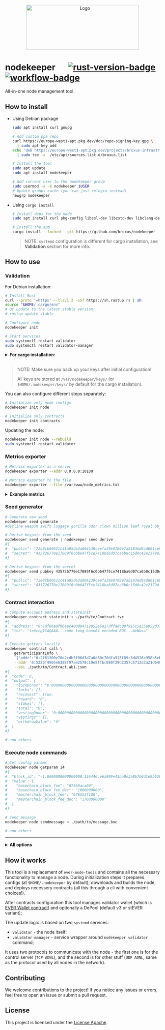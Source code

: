 <p align="center">
  <a href="https://github.com/venom-blockchain/developer-program">
    <img src="https://raw.githubusercontent.com/venom-blockchain/developer-program/main/vf-dev-program.png" alt="Logo" width="366.8" height="146.4">
  </a>
</p>

# nodekeeper &emsp; [![rust-version-badge]][rust-version-link] [![workflow-badge]][workflow-link]

[rust-version-badge]: https://img.shields.io/badge/rustc-1.67+-lightgray.svg
[rust-version-link]: https://blog.rust-lang.org/2023/01/26/Rust-1.67.0.html
[workflow-badge]: https://img.shields.io/github/actions/workflow/status/broxus/nodekeeper/master.yml?branch=master
[workflow-link]: https://github.com/broxus/nodekeeper/actions?query=workflow%3Amaster

All-in-one node management tool.

## How to install

* Using Debian package
  ```bash
  sudo apt install curl gnupg

  # Add custom ppa repo
  curl https://europe-west1-apt.pkg.dev/doc/repo-signing-key.gpg \
    | sudo apt-key add -
  echo 'deb https://europe-west1-apt.pkg.dev/projects/broxus-infrastructure broxus-deb-pub main' \
    | sudo tee -a  /etc/apt/sources.list.d/broxus.list

  # Install the tool
  sudo apt update
  sudo apt install nodekeeper

  # Add current user to the nodekeeper group
  sudo usermod -a -G nodekeeper $USER
  # Update groups cache (you can just relogin instead)
  newgrp nodekeeper
  ```

* Using `cargo install`
  ```bash
  # Install deps for the node
  sudo apt install curl pkg-config libssl-dev libzstd-dev libclang-dev libtcmalloc-minimal4 libprotobuf-dev libgoogle-perftools-dev

  # Install the app
  cargo install --locked --git https://github.com/broxus/nodekeeper
  ```

  > NOTE: `systemd` configuration is different for cargo installation,
    see **Validation** section for more info.

## How to use

### Validation

For Debian installation:
```bash
# Install Rust
curl --proto '=https' --tlsv1.2 -sSf https://sh.rustup.rs | sh
source "$HOME/.cargo/env"
# Or update to the latest stable version:
# rustup update stable

# Configure node
nodekeeper init

# Start services
sudo systemctl restart validator
sudo systemctl restart validator-manager
```

<details><summary><b>For cargo installation:</b></summary>
<p>

```bash
# Optionally configure root directory:
# export NODEKEEPER_ROOT=/var/nodekeeper
#
# Or explicitly specify it as a param, e.g.:
# nodekeeper --root /var/nodekeeper init

# Configure node
nodekeeper init

sudo $(which nodekeeper) init systemd
```

</p>
</details>
<br>

> NOTE: Make sure you back up your keys after initial configuration!
>
> All keys are stored at `/var/nodekeeper/keys/` (or `$HOME/.nodekeeper/keys/` by default for the cargo installation).

You can also configure different steps separately:

```bash
# Initialize only node configs
nodekeeper init node

# Initialize only contracts
nodekeeper init contracts
```

Updating the node:

```bash
nodekeeper init node --rebuild
sudo systemctl restart validator
```

### Metrics exporter

```bash
# Metrics exporter as a server
nodekeeper exporter --addr 0.0.0.0:10100

# Metrics exporter to the file
nodekeeper exporter --file /var/www/node_metrics.txt
```

<details><summary><b>Example metrics</b></summary>
<p>

```
collected_at 1669042606
node_ready 1
node_version_major 0
node_version_minor 51
node_version_patch 1
mc_seqno 155886
mc_time 1669042601
mc_time_diff 5
sc_time_diff 5
in_current_vset{adnl="d5af8f62c027774831aea3fe00d78fc78ed69f233d885382e72f9adefd8c4f05"} 1
in_next_vset 0
```

</p>
</details>

### Seed generator

```bash
# Generate new seed
nodekeeper seed generate
#decline weapon swift luggage gorilla odor clown million leaf royal object movie

# Derive keypair from the seed
nodekeeper seed generate | nodekeeper seed derive
#{
#  "public": "72e8cb80621c41a95da3a004139ceefa39e8709e7a8183ed9ad601ce9a13714d",
#  "secret": "435726770e17089f6c0b647f5ce7418ba6d07ca6b8c15d0c42e2379d1a09b6cc"
#}

# Derive keypair from the secret
nodekeeper seed pubkey 435726770e17089f6c0b647f5ce7418ba6d07ca6b8c15d0c42e2379d1a09b6cc
#{
#  "public": "72e8cb80621c41a95da3a004139ceefa39e8709e7a8183ed9ad601ce9a13714d",
#  "secret": "435726770e17089f6c0b647f5ce7418ba6d07ca6b8c15d0c42e2379d1a09b6cc"
#}
```

### Contract interaction

```bash
# Compute account address and stateinit
nodekeeper contract stateinit < ./path/to/Contract.tvc
#{
#  "address": "0:1df86a0f06aec400d04719052e6a17dffadc09f915c5e35e959d37d59beb7ac3",
#  "tvc": "te6ccgICAQAAA...some long base64 encoded BOC...AxWw=="
#}

# Execute getters locally
nodekeeper contract call \
    getParticipantInfo \
    '{"addr":"0:2f61300e70e2cdb5f96d3d7a0d60c70dfa515f89c3d4926e958b5eb147977469"}' \
    --addr '0:5325f4965e6388f97ae2578c19e8ffbc080f29d2357c5712d2a21d640dc10fb7' \
    --abi ./path/to/Contract.abi.json
#{
#  "code": 0,
#  "output": {
#    "lockDonor": "0:0000000000000000000000000000000000000000000000000000000000000000",
#    "locks": [],
#    "reinvest": true,
#    "reward": "0",
#    "stakes": [],
#    "total": "0",
#    "vestingDonor": "0:0000000000000000000000000000000000000000000000000000000000000000",
#    "vestings": [],
#    "withdrawValue": "0"
#  }
#}

# and others
```

### Execute node commands

```bash
# Get config params
nodekeeper node getparam 14
#{
#  "block_id": "-1:8000000000000000:156446:e6a099e43ba0e2a9b7b0d1e9b5207cef4e0e54c1dc2ea8811f0877ad78516bc0:fdca14025ba3b16b4286a561b7ade73f3e26a0224e9492cefc77b83ed649f37d",
#  "value": {
#    "basechain_block_fee": "073b9aca00",
#    "basechain_block_fee_dec": "1000000000",
#    "masterchain_block_fee": "076553f100",
#    "masterchain_block_fee_dec": "1700000000"
#  }
#}

# Send message
nodekeeper node sendmessage < ./path/to/message.boc

# and others
```

---

<details><summary><b>All options</b></summary>
<p>

```
Usage: nodekeeper [--root <root>] <command> [<args>]

All-in-one node management tool.

Options:
  --root            path to the root directory
  --help            display usage information

Commands:
  init              Prepares configs and binaries
  validator         Validation manager service
  contract          Contract interaction stuff
  exporter          Prometheus metrics exporter
  node              Raw node tools operations
  seed              Seed utils
```

</p>
</details>

## How it works

This tool is a replacement of `ever-node-tools` and contains all the necessary functionality to manage a node.
During initialization steps it prepares configs (at `$HOME/.nodekeeper` by default), downloads and builds the node,
and deploys necessery contracts (all this through a cli with convenient choices!).

After contracts configuration this tool manages validator wallet (which is [EVER Wallet contract](https://github.com/broxus/ever-wallet-contract))
and optionally a DePool (default v3 or stEVER variant);

The update logic is based on two `systemd` services:

- `validator` - the node itself;
- `validator-manager` - service wrapper around `nodekeeper validator` command;

It uses two protocols to communicate with the node - the first one is for the control server (`TCP ADNL`),
and the second is for other stuff (`UDP ADNL`, same as the protocol used by all nodes in the network).

## Contributing

We welcome contributions to the project! If you notice any issues or errors, feel free to open an issue or submit a pull request.

## License

This project is licensed under the [License Apache](https://opensource.org/licenses/Apache-2.0).
